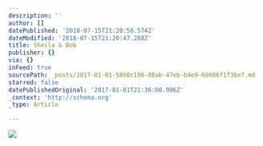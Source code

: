```yaml
---
description: ''
author: []
datePublished: '2018-07-15T21:20:50.574Z'
dateModified: '2018-07-15T21:20:47.288Z'
title: Sheila & Bob
publisher: {}
via: {}
inFeed: true
sourcePath: _posts/2017-01-01-5898c196-88ab-47eb-b4e9-68686f1f36e7.md
starred: false
datePublishedOriginal: '2017-01-01T21:36:00.906Z'
_context: 'http://schema.org'
_type: Article

---
```

![](https://the-grid-user-content.s3-us-west-2.amazonaws.com/08ad4436-bac6-4353-8078-abf5523d1a4c.jpg)